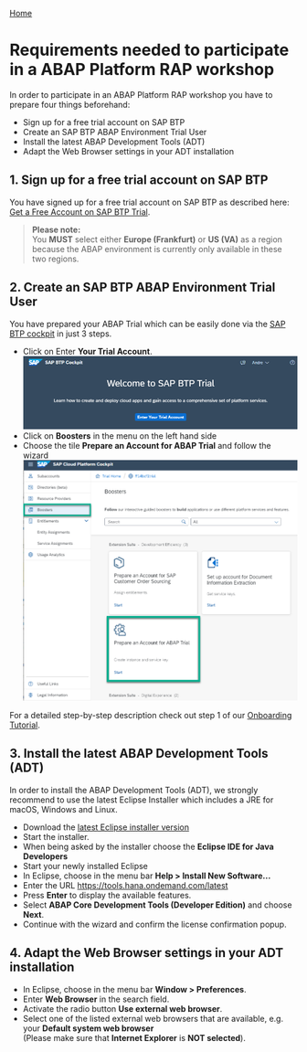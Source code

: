 [Home](README.md)

# Requirements needed to participate in a ABAP Platform RAP workshop

In order to participate in an ABAP Platform RAP workshop you have to prepare four things beforehand:

- Sign up for a free trial account on SAP BTP  
- Create an SAP BTP ABAP Environment Trial User  
- Install the latest ABAP Development Tools (ADT) 
- Adapt the Web Browser settings in your ADT installation

## 1. Sign up for a free trial account on SAP BTP  

You have signed up for a free trial account on SAP BTP as described here: [Get a Free Account on SAP BTP Trial](https://developers.sap.com/tutorials/hcp-create-trial-account.html).
> **Please note:**  
> You **MUST** select either **Europe (Frankfurt)** or **US (VA)** as a region because the ABAP environment is currently only available in these two regions. 


## 2. Create an SAP BTP ABAP Environment Trial User

You have prepared your ABAP Trial which can be easily done via the [SAP BTP cockpit](https://cockpit.hanatrial.ondemand.com) in just 3 steps.
  - Click on Enter **Your Trial Account**.
  ![Enter Trial](images/intro_0000.png)
  - Click on **Boosters** in the menu on the left hand side
  - Choose the tile **Prepare an Account for ABAP Trial** and follow the wizard
  ![Start booster](images/intro_0010.png)

  For a detailed step-by-step description check out step 1 of our [Onboarding Tutorial](https://developers.sap.com/tutorials/abap-environment-trial-onboarding.html#146ad3ba-8f2e-454b-93f2-0bbd1dc0ae1f).
  
## 3. Install the latest ABAP Development Tools (ADT) 

In order to install the ABAP Development Tools (ADT), we strongly recommend to use the latest Eclipse Installer which includes a JRE for macOS, Windows and Linux.

- Download the [latest Eclipse installer version](https://www.eclipse.org/downloads/packages/installer)  
- Start the installer.   
- When being asked by the installer choose the **Eclipse IDE for Java Developers**  
- Start your newly installed Eclipse  
- In Eclipse, choose in the menu bar **Help > Install New Software...**  
- Enter the URL https://tools.hana.ondemand.com/latest  
- Press **Enter** to display the available features.  
- Select **ABAP Core Development Tools (Developer Edition)** and choose **Next**.  
- Continue with the wizard and confirm the license confirmation popup. 

## 4. Adapt the Web Browser settings in your ADT installation

- In Eclipse, choose in the menu bar **Window > Preferences**.    
- Enter **Web Browser** in the search field.  
- Activate the radio button **Use external web browser**.  
- Select one of the listed external web browsers that are available, e.g. your **Default system web browser**  
  (Please make sure that **Internet Explorer** is **NOT selected**). 
